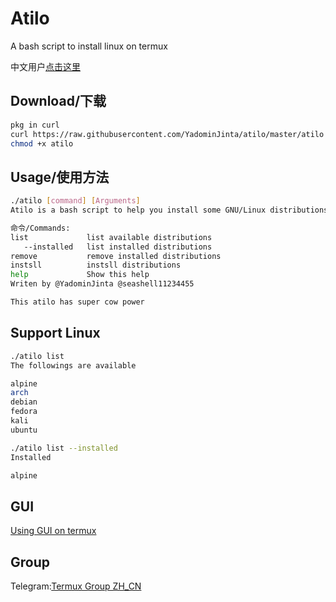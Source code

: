 # Atilo
A bash script to install linux on termux  
  
中文用户[点击这里](https://github.com/YadominJinta/atilo/blob/master/README_CN.md)
## Download/下载
``` bash
pkg in curl
curl https://raw.githubusercontent.com/YadominJinta/atilo/master/atilo -o ~/atilo 
chmod +x atilo
```

## Usage/使用方法
``` bash
./atilo [command] [Arguments]
Atilo is a bash script to help you install some GNU/Linux distributions on Termux.

命令/Commands:
list             list available distributions
   --installed   list installed distributions
remove           remove installed distributions
instsll          instsll distributions
help             Show this help
Writen by @YadominJinta @seashell11234455

This atilo has super cow power
```

## Support Linux
``` bash
./atilo list
The followings are available

alpine
arch
debian
fedora
kali
ubuntu

./atilo list --installed
Installed 

alpine
```

## GUI

[Using GUI on termux](https://yadominjinta.github.io/2018/08/18/GUI-on-termux-EN.html)

## Group
Telegram:[Termux Group ZH_CN](https://t.me/joinchat/EBPa7EI3VrfhsRu-6iJ1yw)



